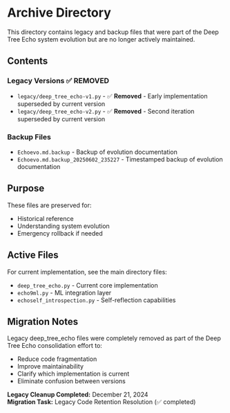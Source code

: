 # Archive Directory

This directory contains legacy and backup files that were part of the Deep Tree Echo system evolution but are no longer actively maintained.

## Contents

### Legacy Versions ✅ **REMOVED**
- `legacy/deep_tree_echo-v1.py` - ✅ **Removed** - Early implementation superseded by current version
- `legacy/deep_tree_echo-v2.py` - ✅ **Removed** - Second iteration superseded by current version  

### Backup Files
- `Echoevo.md.backup` - Backup of evolution documentation
- `Echoevo.md.backup_20250602_235227` - Timestamped backup of evolution documentation

## Purpose

These files are preserved for:
- Historical reference
- Understanding system evolution
- Emergency rollback if needed

## Active Files

For current implementation, see the main directory files:
- `deep_tree_echo.py` - Current core implementation
- `echo9ml.py` - ML integration layer
- `echoself_introspection.py` - Self-reflection capabilities

## Migration Notes

Legacy deep_tree_echo files were completely removed as part of the Deep Tree Echo consolidation effort to:
- Reduce code fragmentation
- Improve maintainability  
- Clarify which implementation is current
- Eliminate confusion between versions

**Legacy Cleanup Completed:** December 21, 2024  
**Migration Task:** Legacy Code Retention Resolution (✅ completed)